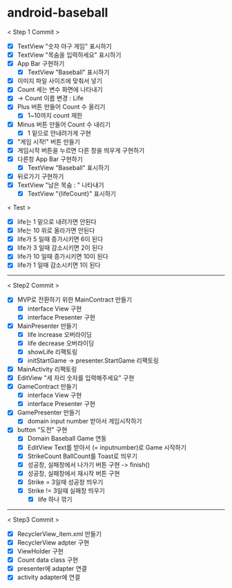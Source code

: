 # android-baseball

< Step 1 Commit >

- [x] TextView "숫자 야구 게임" 표시하기
- [x] TextView "목숨을 입력하세요" 표시하기
- [x] App Bar 구현하기
    - [x] TextView "Baseball" 표시하기
- [x] 이미지 파일 사이즈에 맞춰서 넣기
- [x] Count 세는 변수 화면에 나타내기
- [x] -> Count 이름 변경 : Life
- [x] Plus 버튼 만들어 Count 수 올리기
    - [x] 1~10까지 count 제한
- [x] Minus 버튼 만들어 Count 수 내리기
    - [x] 1 밑으로 안내려가게 구현
- [x] "게임 시작!" 버튼 만들기
- [x] 게임시작 버튼을 누르면 다른 창을 띄우게 구현하기
- [x] 다른창 App Bar 구현하기
    - [x] TextView "Baseball" 표시하기
- [x] 뒤로가기 구현하기
- [x] TextView "남은 목숨 : " 나타내기
    - [x] TextView "{lifeCount}" 표시하기

< Test >

- [x] life는 1 밑으로 내려가면 안된다
- [x] life는 10 위로 올라가면 안된다
- [x] life가 5 일때 증가시키면 6이 된다
- [x] life가 3 일때 감소시키면 2이 된다
- [x] life가 10 일때 증가시키면 10이 된다
- [x] life가 1 일때 감소시키면 1이 된다

--- 

< Step2 Commit >
- [x] MVP로 전환하기 위한 MainContract 만들기
  - [x] interface View 구현
  - [x] interface Presenter 구현
- [x] MainPresenter 만들기
  - [x] life increase 오버라이딩
  - [x] life decrease 오버라이딩
  - [x] showLife 리팩토링
  - [x] initStartGame -> presenter.StartGame 리팩토링
- [x] MainActivity 리팩토링
- [x] EditView "세 자리 숫자를 입력해주세요" 구현
- [x] GameContract 만들기
  - [x] interface View 구현
  - [x] interface Presenter 구현
- [x] GamePresenter 만들기 
  - [x] domain input number 받아서 게임시작하기 
- [x] button "도전" 구현
  - [x] Domain Baseball Game 연동
  - [x] EditView Text를 받아서 (= inputnumber)로 Game 시작하기
  - [x] StrikeCount BallCount를 Toast로 띄우기 
  - [x] 성공창, 실패창에서 나가기 버튼 구현 -> finish() 
  - [x] 성공창, 실패창에서 재시작 버튼 구현 
  - [x] Strike = 3일때 성공창 띄우기 
  - [x] Strike != 3일때 실패창 띄우기 
    - [x] life 하나 깎기 

--- 

< Step3 Commit >
- [x] RecyclerView_item.xml 만들기
- [x] RecyclerView adpter 구현
- [x] ViewHolder 구현
- [x] Count data class 구현
- [x] presenter에 adapter 연결
- [x] activity adapter에 연결